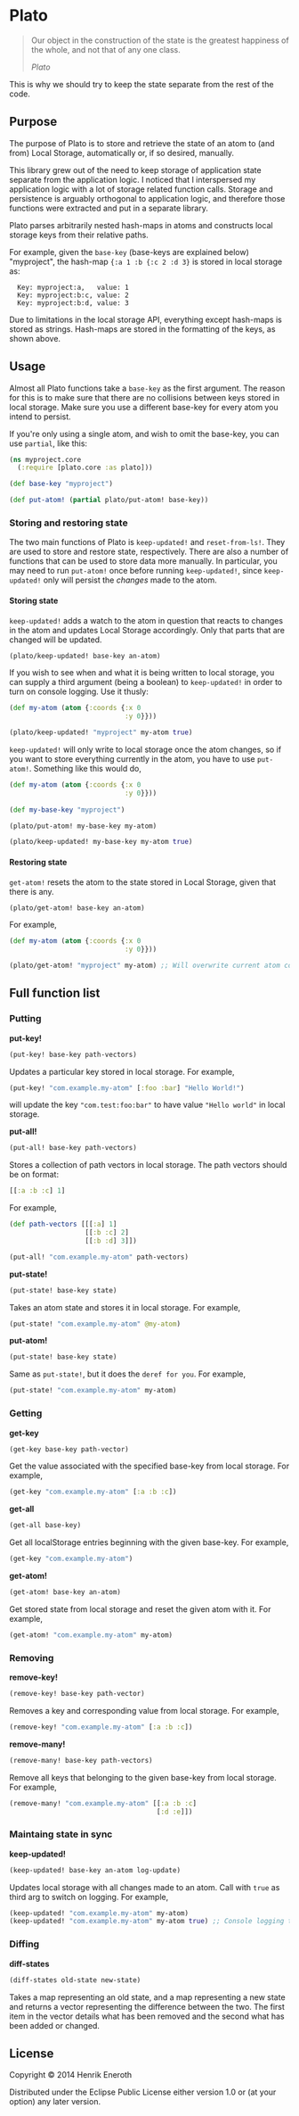 # Plato

> Our object in the construction of the state is the greatest happiness of the whole, and not that of any one class. 
> 
> *Plato*

This is why we should try to keep the state separate from the rest of the code.


## Purpose
The purpose of Plato is to store and retrieve the state of an atom to (and from) Local Storage, automatically or, if so desired, manually.

This library grew out of the need to keep storage of application state separate from the application logic. I noticed that I interspersed my application logic with a lot of storage related function calls. Storage and persistence is arguably orthogonal to application logic, and therefore those functions were extracted and put in a separate library.

Plato parses arbitrarily nested hash-maps in atoms and constructs local storage keys from their relative paths.

For example, given the ```base-key``` (base-keys are explained below) "myproject", the hash-map ```{:a 1 :b {:c 2 :d 3}``` is stored in local storage as:
```
  Key: myproject:a,   value: 1
  Key: myproject:b:c, value: 2
  Key: myproject:b:d, value: 3
```

Due to limitations in the local storage API, everything except hash-maps is stored as strings. Hash-maps are stored in the formatting of the keys, as shown above.

## Usage
Almost all Plato functions take a ```base-key``` as the first argument. The reason for this is to make sure that there are no collisions between keys stored in local storage. Make sure you use a different base-key for every atom you intend to persist.

If you're only using a single atom, and wish to omit the base-key, you can use ```partial```, like this:

```clojure
(ns myproject.core
  (:require [plato.core :as plato]))

(def base-key "myproject")

(def put-atom! (partial plato/put-atom! base-key))
```

### Storing and restoring state
The two main functions of Plato is ```keep-updated!``` and ```reset-from-ls!```. They are used to store and restore state, respectively. There are also a number of functions that can be used to store data more manually. In particular, you may need to run ```put-atom!``` once before running ```keep-updated!```, since ```keep-updated!``` only will persist the *changes* made to the atom.

#### Storing state

```keep-updated!``` adds a watch to the atom in question that reacts to changes in the atom and updates Local Storage accordingly. Only that parts that are changed will be updated.

```clojure
(plato/keep-updated! base-key an-atom)
```

If you wish to see when and what it is being written to local storage, you can supply a third argument (being a boolean) to ```keep-updated!``` in order to turn on console logging. Use it thusly:

```clojure
(def my-atom (atom {:coords {:x 0
                             :y 0}}))

(plato/keep-updated! "myproject" my-atom true)
```

```keep-updated!``` will only write to local storage once the atom changes, so if you want to store everything currently in the atom, you have to use ```put-atom!```. Something like this would do,

```clojure
(def my-atom (atom {:coords {:x 0
                             :y 0}}))
                             
(def my-base-key "myproject")                       

(plato/put-atom! my-base-key my-atom)

(plato/keep-updated! my-base-key my-atom true)
```


#### Restoring state
```get-atom!``` resets the atom to the state stored in Local Storage, given that there is any.

```clojure
(plato/get-atom! base-key an-atom)
```

For example,

```clojure
(def my-atom (atom {:coords {:x 0
                             :y 0}}))

(plato/get-atom! "myproject" my-atom) ;; Will overwrite current atom content
```

## Full function list

### Putting

**put-key!**
```clojure
(put-key! base-key path-vectors)
```
Updates a particular key stored in local storage. For example, 

```clojure 
(put-key! "com.example.my-atom" [:foo :bar] "Hello World!")
``` 

will update the key ```"com.test:foo:bar"``` to have value ```"Hello world"``` in local storage.

**put-all!**
```clojure
(put-all! base-key path-vectors)
```

Stores a collection of path vectors in local storage. The path vectors should be on format:

```clojure
[[:a :b :c] 1]
```
  
For example,

```clojure
(def path-vectors [[[:a] 1]
                   [[:b :c] 2]
                   [[:b :d] 3]])

(put-all! "com.example.my-atom" path-vectors)
```

**put-state!**
```clojure
(put-state! base-key state)
```
Takes an atom state and stores it in local storage. For example,

```clojure
(put-state! "com.example.my-atom" @my-atom)
```

**put-atom!**
```clojure
(put-state! base-key state)
```
Same as ```put-state!```, but it does the ```deref for you```. For example,

```clojure
(put-state! "com.example.my-atom" my-atom)
```

### Getting

**get-key**
```clojure
(get-key base-key path-vector)
```

Get the value associated with the specified base-key from local storage. For example,

```clojure
(get-key "com.example.my-atom" [:a :b :c])
```

**get-all**
```clojure
(get-all base-key)
```

Get all localStorage entries beginning with the given base-key. For example,

```clojure
(get-key "com.example.my-atom")
```


**get-atom!**
```clojure
(get-atom! base-key an-atom)
```

Get stored state from local storage and reset the given atom with it. For example,

```clojure
(get-atom! "com.example.my-atom" my-atom)
```

### Removing
**remove-key!**
```clojure
(remove-key! base-key path-vector)
```

Removes a key and corresponding value from local storage. For example,

```clojure
(remove-key! "com.example.my-atom" [:a :b :c])
```

**remove-many!**
```clojure
(remove-many! base-key path-vectors)
```
Remove all keys that belonging to the given base-key from local storage. For example,
```clojure
(remove-many! "com.example.my-atom" [[:a :b :c]
                                     [:d :e]])
```

### Maintaing state in sync
**keep-updated!**
```clojure
(keep-updated! base-key an-atom log-update)
```

Updates local storage with all changes made to an atom. Call with ```true``` as third arg to switch on logging. For example,

```clojure
(keep-updated! "com.example.my-atom" my-atom)
(keep-updated! "com.example.my-atom" my-atom true) ;; Console logging turned on
```
### Diffing

**diff-states**
```clojure
(diff-states old-state new-state)
```
Takes a map representing an old state, and a map representing a new state and returns a vector representing the difference between the two. The first item in the vector details what has been removed and the second what has been added or changed.


## License

Copyright © 2014 Henrik Eneroth

Distributed under the Eclipse Public License either version 1.0 or (at
your option) any later version.